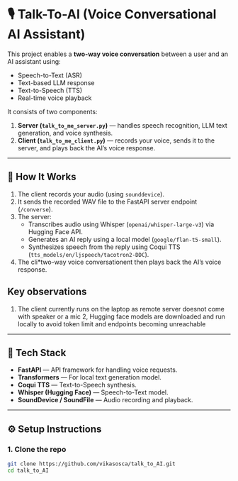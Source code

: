 # 🎙️ Talk-To-AI (Voice Conversational AI Assistant)

This project enables a **two-way voice conversation** between a user and an AI assistant using:
- Speech-to-Text (ASR)
- Text-based LLM response
- Text-to-Speech (TTS)
- Real-time voice playback

It consists of two components:
1. **Server (`talk_to_me_server.py`)** — handles speech recognition, LLM text generation, and voice synthesis.
2. **Client (`talk_to_me_client.py`)** — records your voice, sends it to the server, and plays back the AI’s voice response.

------

## 🧠 How It Works
1. The client records your audio (using `sounddevice`). 
2. It sends the recorded WAV file to the FastAPI server endpoint (`/converse`).
3. The server:
   - Transcribes audio using Whisper (`openai/whisper-large-v3`) via Hugging Face API.
   - Generates an AI reply using a local model (`google/flan-t5-small`).
   - Synthesizes speech from the reply using Coqui TTS (`tts_models/en/ljspeech/tacotron2-DDC`).
4. The cli*two-way voice conversationent then plays back the AI’s voice response.

## Key observations

1. The client currently runs on the laptop as remote server doesnot come with speaker or a mic
2, Hugging face models are downloaded and run locally to avoid token limit and endpoints becoming unreachable
---

## 🧩 Tech Stack
- **FastAPI** — API framework for handling voice requests.
- **Transformers** — For local text generation model.
- **Coqui TTS** — Text-to-Speech synthesis.
- **Whisper (Hugging Face)** — Speech-to-Text model.
- **SoundDevice / SoundFile** — Audio recording and playback.

---

## ⚙️ Setup Instructions

### 1. Clone the repo
```bash
git clone https://github.com/vikasosca/talk_to_AI.git
cd talk_to_AI

